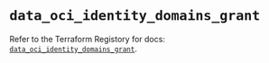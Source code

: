 # `data_oci_identity_domains_grant`

Refer to the Terraform Registory for docs: [`data_oci_identity_domains_grant`](https://registry.terraform.io/providers/oracle/oci/6.18.0/docs/data-sources/identity_domains_grant).
